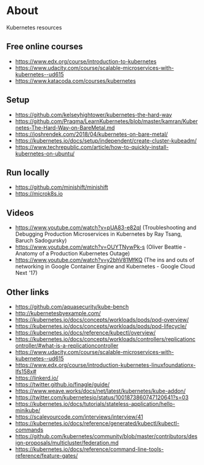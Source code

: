 # About

Kubernetes resources

## Free online courses

- https://www.edx.org/course/introduction-to-kubernetes
- https://www.udacity.com/course/scalable-microservices-with-kubernetes--ud615
- https://www.katacoda.com/courses/kubernetes

## Setup

- https://github.com/kelseyhightower/kubernetes-the-hard-way
- https://github.com/Praqma/LearnKubernetes/blob/master/kamran/Kubernetes-The-Hard-Way-on-BareMetal.md
- https://joshrendek.com/2018/04/kubernetes-on-bare-metal/
- https://kubernetes.io/docs/setup/independent/create-cluster-kubeadm/
- https://www.techrepublic.com/article/how-to-quickly-install-kubernetes-on-ubuntu/

## Run locally

- https://github.com/minishift/minishift
- https://microk8s.io

## Videos

- https://www.youtube.com/watch?v=pUA83-e82qI (Troubleshooting and Debugging Production Microservices in Kubernetes by Ray Tsang, Baruch Sadogursky)
- https://www.youtube.com/watch?v=OUYTNywPk-s (Oliver Beattie - Anatomy of a Production Kubernetes Outage)
- https://www.youtube.com/watch?v=y2bhV81MfKQ (The ins and outs of networking in Google Container Engine and Kubernetes - Google Cloud Next '17)

## Other links

- https://github.com/aquasecurity/kube-bench
- http://kubernetesbyexample.com/
- https://kubernetes.io/docs/concepts/workloads/pods/pod-overview/
- https://kubernetes.io/docs/concepts/workloads/pods/pod-lifecycle/
- https://kubernetes.io/docs/reference/kubectl/overview/
- https://kubernetes.io/docs/concepts/workloads/controllers/replicationcontroller/#what-is-a-replicationcontroller
- https://www.udacity.com/course/scalable-microservices-with-kubernetes--ud615
- https://www.edx.org/course/introduction-kubernetes-linuxfoundationx-lfs158x#
- https://linkerd.io/
- https://twitter.github.io/finagle/guide/
- https://www.weave.works/docs/net/latest/kubernetes/kube-addon/
- https://twitter.com/kubernetesio/status/1001873860747120641?s=03
- https://kubernetes.io/docs/tutorials/stateless-application/hello-minikube/
- https://scaleyourcode.com/interviews/interview/41
- https://kubernetes.io/docs/reference/generated/kubectl/kubectl-commands
- https://github.com/kubernetes/community/blob/master/contributors/design-proposals/multicluster/federation.md
- https://kubernetes.io/docs/reference/command-line-tools-reference/feature-gates/
